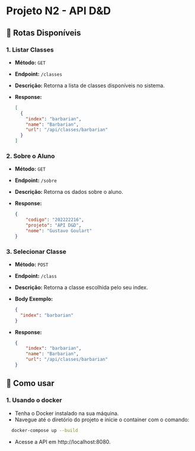 # Projeto N2 - API D&D

## 🌟 Rotas Disponíveis

### 1. **Listar Classes**
- **Método:** `GET`
- **Endpoint:** `/classes`
- **Descrição:** Retorna a lista de classes disponíveis no sistema.
  
- **Response:**
  ```json
  [
    {
      "index": "barbarian",
      "name": "Barbarian",
      "url": "/api/classes/barbarian"
    }
  ]

### 2. **Sobre o Aluno**
- **Método:** `GET`
- **Endpoint:** `/sobre`
- **Descrição:** Retorna os dados sobre o aluno.
  
- **Response:**
  ```json
  {
      "codigo": "202222216",
      "projeto": "API D&D",
      "nome": "Gustavo Goulart"
  }

### 3. **Selecionar Classe**
- **Método:** `POST`
- **Endpoint:** `/class`
- **Descrição:** Retorna a classe escolhida pelo seu index.
  
- **Body Exemplo:**
  ```json
  {
    "index": "barbarian"
  }
  
- **Response:**
  ```json
  {
      "index": "barbarian",
      "name": "Barbarian",
      "url": "/api/classes/barbarian"
  }

## 🌟 Como usar

### 1. **Usando o docker**
- Tenha o Docker instalado na sua máquina.
- Navegue até o diretório do projeto e inicie o container com o comando:
```bash 
  docker-compose up --build
```
- Acesse a API em http://localhost:8080.
